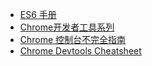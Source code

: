 



- [ES6 手册](https://qiutc.me/post/es6-cheatsheet.html)
- [Chrome开发者工具系列](http://www.cnblogs.com/constantince/category/712675.html)
- [Chrome 控制台不完全指南](http://www.cnblogs.com/Wayou/p/chrome-console-tips-and-tricks.html)
- [Chrome Devtools Cheatsheet](http://anti-code.com/devtools-cheatsheet/)